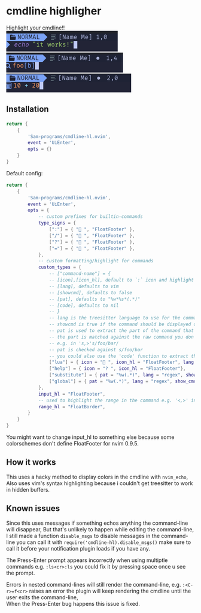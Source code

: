 # cmdline highligher
Highlight your cmdline!!  
![preview/preview1](preview/preview1.png)  
![preview/preview2](preview/preview2.png)  
![preview/preview3](preview/preview3.png)  
## Installation
```lua
return {
    {
        'Sam-programs/cmdline-hl.nvim',
        event = 'UiEnter',
        opts = {}
    }
}
```
Default config:
```lua
return {
    {
        'Sam-programs/cmdline-hl.nvim',
        event = 'UiEnter',
        opts = {
            -- custom prefixes for builtin-commands
            type_signs = {
                [":"] = { " ", "FloatFooter" },
                ["/"] = { " ", "FloatFooter" },
                ["?"] = { " ", "FloatFooter" },
                ["="] = { " ", "FloatFooter" },
            },
            -- custom formatting/highlight for commands
            custom_types = {
                -- ["command-name"] = {
                -- [icon],[icon_hl], default to `:` icon and highlight
                -- [lang], defaults to vim
                -- [showcmd], defaults to false
                -- [pat], defaults to "%w*%s*(.*)"
                -- [code], defaults to nil
                -- }
                -- lang is the treesitter language to use for the commands
                -- showcmd is true if the command should be displayed or to only show the icon
                -- pat is used to extract the part of the command that needs highlighting
                -- the part is matched against the raw command you don't need to worry about ranges
                -- e.g. in 's,>'s/foo/bar/
                -- pat is checked against s/foo/bar
                -- you could also use the 'code' function to extract the part that needs highlighting
                ["lua"] = { icon = " ", icon_hl = "FloatFooter", lang = "lua" },
                ["help"] = { icon = "? ", icon_hl = "FloatFooter"},
                ["substitute"] = { pat = "%w(.*)", lang = "regex", show_cmd = true },
                ["global"] = { pat = "%w(.*)", lang = "regex", show_cmd = true },
            },
            input_hl = "FloatFooter",
            -- used to highlight the range in the command e.g. '<,>' in '<,>'s
            range_hl = "FloatBorder",
        }
    }
}
```
You might want to change input_hl to something else because some colorschemes don't define FloatFooter for nvim 0.9.5.
## How it works
This uses a hacky method to display colors in the cmdline with `nvim_echo`, Also uses vim's syntax highlighting because i couldn't get treesitter to work in hidden buffers.

## Known issues
Since this uses messages if something echos anything the command-line will disappear, But that's unlikely to happen while editing the command-line, 
I still made a function `disable_msgs` to disable messages in the command-line you can call it with `require('cmdline-hl).disable_msgs()` make sure to call it before your notification plugin loads if you have any.

The Press-Enter prompt appears incorrectly when using multiptle commands e.g. `:ls<cr>:ls` you could fix it by pressing space once u see the prompt.

Errors in nested command-lines will still render the command-line, e.g. `:<C-r>=f<cr>` raises an error the plugin will keep rendering the cmdline until the user exits the command-line,  
When the Press-Enter bug happens this issue is fixed.


